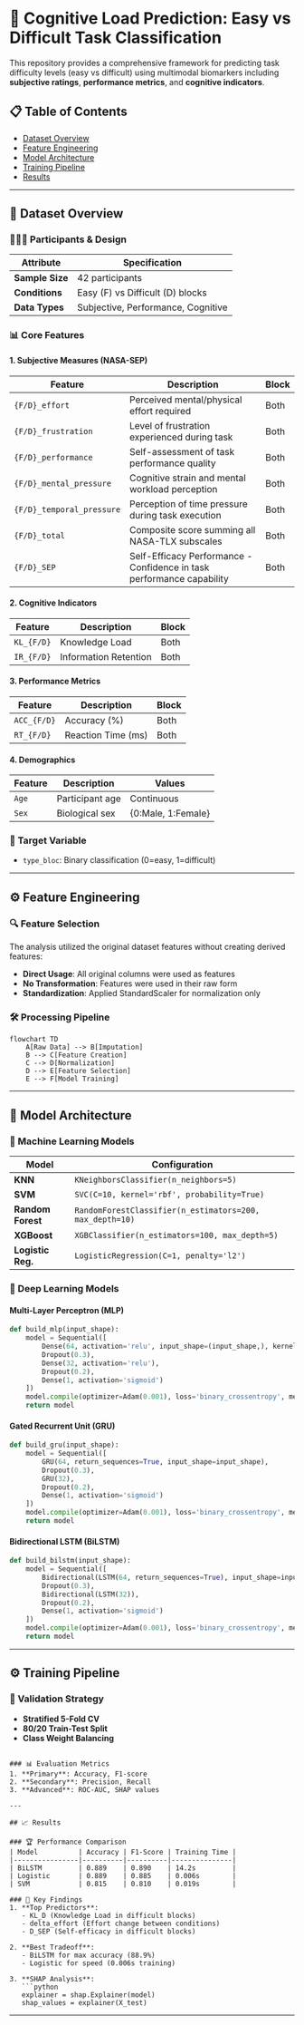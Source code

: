 # 🧠 Cognitive Load Prediction: Easy vs Difficult Task Classification

This repository provides a comprehensive framework for predicting task difficulty levels (easy vs difficult) using multimodal biomarkers including **subjective ratings**, **performance metrics**, and **cognitive indicators**.

## 📋 Table of Contents
- [Dataset Overview](#-dataset-overview)
- [Feature Engineering](#-feature-engineering)
- [Model Architecture](#-model-architecture)
- [Training Pipeline](#-training-pipeline)
- [Results](#-results)

---

## 📂 Dataset Overview

### 🧑‍🤝‍🧑 Participants & Design
| Attribute          | Specification                          |
|--------------------|----------------------------------------|
| **Sample Size**    | 42 participants                       |
| **Conditions**     | Easy (F) vs Difficult (D) blocks      |
| **Data Types**     | Subjective, Performance, Cognitive    |

### 📊 Core Features

#### 1. Subjective Measures (NASA-SEP)
| Feature                    | Description                                      | Block | 
|----------------------------|--------------------------------------------------|-------|
| `{F/D}_effort`            | Perceived mental/physical effort required        | Both  | 
| `{F/D}_frustration`       | Level of frustration experienced during task     | Both  | 
| `{F/D}_performance`       | Self-assessment of task performance quality      | Both  | 
| `{F/D}_mental_pressure`   | Cognitive strain and mental workload perception  | Both  |
| `{F/D}_temporal_pressure` | Perception of time pressure during task execution| Both  |
| `{F/D}_total`             | Composite score summing all NASA-TLX subscales  | Both  |
| `{F/D}_SEP`               | Self-Efficacy Performance - Confidence in task performance capability | Both |

#### 2. Cognitive Indicators
| Feature   | Description                          | Block  |
|-----------|--------------------------------------|--------|
| `KL_{F/D}`| Knowledge Load                      | Both   |
| `IR_{F/D}`| Information Retention               | Both   |

#### 3. Performance Metrics
| Feature    | Description               | Block  |
|------------|---------------------------|--------|
| `ACC_{F/D}`| Accuracy (%)              | Both   |
| `RT_{F/D}` | Reaction Time (ms)        | Both   |

#### 4. Demographics
| Feature | Description       | Values              |
|---------|-------------------|---------------------|
| `Age`   | Participant age   | Continuous          |
| `Sex`   | Biological sex    | {0:Male, 1:Female} |

### 🎯 Target Variable
- `type_bloc`: Binary classification (0=easy, 1=difficult)
---

## ⚙️ Feature Engineering

### 🔍 Feature Selection
The analysis utilized the original dataset features without creating derived features:

- **Direct Usage**: All original columns were used as features
- **No Transformation**: Features were used in their raw form
- **Standardization**: Applied StandardScaler for normalization only

### 🛠️ Processing Pipeline
```mermaid
flowchart TD
    A[Raw Data] --> B[Imputation]
    B --> C[Feature Creation]
    C --> D[Normalization]
    D --> E[Feature Selection]
    E --> F[Model Training]
```

---

## 🧠 Model Architecture

### 🤖 Machine Learning Models
| Model               | Configuration                                          |
|---------------------|-------------------------------------------------------|
| **KNN**             | `KNeighborsClassifier(n_neighbors=5)`                |
| **SVM**             | `SVC(C=10, kernel='rbf', probability=True)`          |
| **Random Forest**   | `RandomForestClassifier(n_estimators=200, max_depth=10)` |
| **XGBoost**         | `XGBClassifier(n_estimators=100, max_depth=5)`       |
| **Logistic Reg.**   | `LogisticRegression(C=1, penalty='l2')`              |

### 🧠 Deep Learning Models

#### Multi-Layer Perceptron (MLP)
```python
def build_mlp(input_shape):
    model = Sequential([
        Dense(64, activation='relu', input_shape=(input_shape,), kernel_regularizer=l2(0.01)),
        Dropout(0.3),
        Dense(32, activation='relu'),
        Dropout(0.2),
        Dense(1, activation='sigmoid')
    ])
    model.compile(optimizer=Adam(0.001), loss='binary_crossentropy', metrics=['accuracy'])
    return model
```

#### Gated Recurrent Unit (GRU)
```python
def build_gru(input_shape):
    model = Sequential([
        GRU(64, return_sequences=True, input_shape=input_shape),
        Dropout(0.3),
        GRU(32),
        Dropout(0.2),
        Dense(1, activation='sigmoid')
    ])
    model.compile(optimizer=Adam(0.001), loss='binary_crossentropy', metrics=['accuracy'])
    return model
```

#### Bidirectional LSTM (BiLSTM)
```python
def build_bilstm(input_shape):
    model = Sequential([
        Bidirectional(LSTM(64, return_sequences=True), input_shape=input_shape),
        Dropout(0.3),
        Bidirectional(LSTM(32)),
        Dropout(0.2),
        Dense(1, activation='sigmoid')
    ])
    model.compile(optimizer=Adam(0.001), loss='binary_crossentropy', metrics=['accuracy'])
    return model
```

---

## ⚙️ Training Pipeline

### 🔄 Validation Strategy
- **Stratified 5-Fold CV**
- **80/20 Train-Test Split**
- **Class Weight Balancing**

```

### 📊 Evaluation Metrics
1. **Primary**: Accuracy, F1-score
2. **Secondary**: Precision, Recall
3. **Advanced**: ROC-AUC, SHAP values

---

## 📈 Results

### 🏆 Performance Comparison
| Model          | Accuracy | F1-Score | Training Time |
|----------------|----------|----------|---------------|
| BiLSTM         | 0.889    | 0.890    | 14.2s         |
| Logistic       | 0.889    | 0.885    | 0.006s        |
| SVM            | 0.815    | 0.810    | 0.019s        |

### 🔑 Key Findings
1. **Top Predictors**:
   - KL_D (Knowledge Load in difficult blocks)
   - delta_effort (Effort change between conditions)
   - D_SEP (Self-efficacy in difficult blocks)

2. **Best Tradeoff**:
   - BiLSTM for max accuracy (88.9%)
   - Logistic for speed (0.006s training)

3. **SHAP Analysis**:
   ```python
   explainer = shap.Explainer(model)
   shap_values = explainer(X_test)
   ```

---
